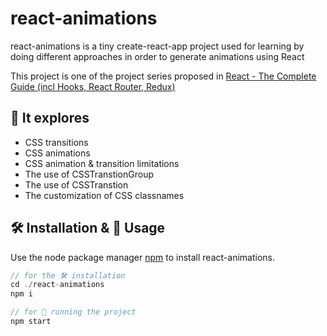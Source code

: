 # react-animations

react-animations is a tiny create-react-app project used for learning by doing different approaches in order to generate animations using React

This project is one of the project series proposed in [React - The Complete Guide (incl Hooks, React Router, Redux)](https://www.udemy.com/course/react-the-complete-guide-incl-redux/)


## 🔎 It explores
- CSS transitions
- CSS animations
- CSS animation & transition limitations
- The use of CSSTranstionGroup
- The use of CSSTranstion
- The customization of CSS classnames


## 🛠 Installation & 🚀 Usage

Use the node package manager [npm](https://npmjs.com/) to install react-animations.

```javascript
// for the 🛠 installation
cd ./react-animations
npm i

// for 🚀 running the project
npm start
```